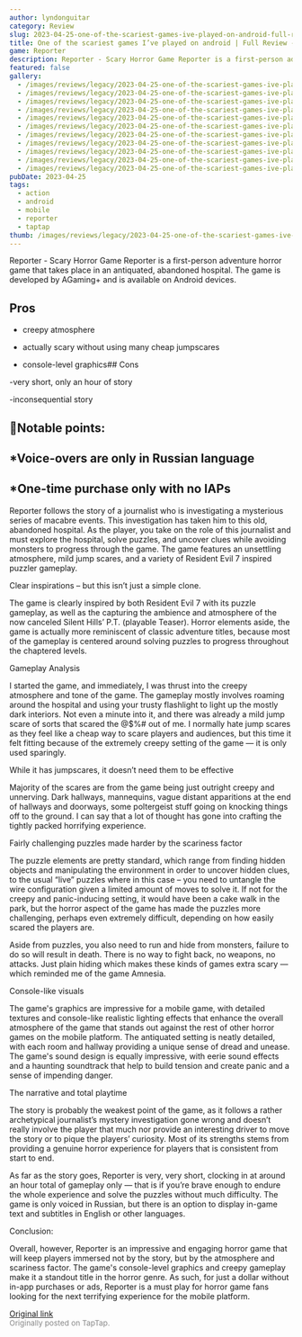 ```yaml
---
author: lyndonguitar
category: Review
slug: 2023-04-25-one-of-the-scariest-games-ive-played-on-android-full-review-reporter
title: One of the scariest games I’ve played on android | Full Review - Reporter
game: Reporter
description: Reporter - Scary Horror Game Reporter is a first-person adventure horror game that takes place in an antiquated, abandoned hospital. The game is developed by AGaming+ and is available on Android devices.
featured: false
gallery:
  - /images/reviews/legacy/2023-04-25-one-of-the-scariest-games-ive-played-on-android--full-review---reporter-0.avif
  - /images/reviews/legacy/2023-04-25-one-of-the-scariest-games-ive-played-on-android--full-review---reporter-1.avif
  - /images/reviews/legacy/2023-04-25-one-of-the-scariest-games-ive-played-on-android--full-review---reporter-2.avif
  - /images/reviews/legacy/2023-04-25-one-of-the-scariest-games-ive-played-on-android--full-review---reporter-3.avif
  - /images/reviews/legacy/2023-04-25-one-of-the-scariest-games-ive-played-on-android--full-review---reporter-4.avif
  - /images/reviews/legacy/2023-04-25-one-of-the-scariest-games-ive-played-on-android--full-review---reporter-5.avif
  - /images/reviews/legacy/2023-04-25-one-of-the-scariest-games-ive-played-on-android--full-review---reporter-6.avif
  - /images/reviews/legacy/2023-04-25-one-of-the-scariest-games-ive-played-on-android--full-review---reporter-7.avif
  - /images/reviews/legacy/2023-04-25-one-of-the-scariest-games-ive-played-on-android--full-review---reporter-8.avif
  - /images/reviews/legacy/2023-04-25-one-of-the-scariest-games-ive-played-on-android--full-review---reporter-9.avif
  - /images/reviews/legacy/2023-04-25-one-of-the-scariest-games-ive-played-on-android--full-review---reporter-10.avif
pubDate: 2023-04-25
tags:
  - action
  - android
  - mobile
  - reporter
  - taptap
thumb: /images/reviews/legacy/2023-04-25-one-of-the-scariest-games-ive-played-on-android--full-review---reporter-0.avif
---
```


Reporter - Scary Horror Game
Reporter is a first-person adventure horror game that takes place in an antiquated, abandoned hospital. The game is developed by AGaming+ and is available on Android devices.




## Pros



- creepy atmosphere


- actually scary without using many cheap jumpscares


- console-level graphics## Cons


-very short, only an hour of story

-inconsequential story


## 📝Notable points:


## *Voice-overs are only in Russian language


## *One-time purchase only with no IAPs

Reporter follows the story of a journalist who is investigating a mysterious series of macabre events. This investigation has taken him to this old, abandoned hospital. As the player, you take on the role of this journalist and must explore the hospital, solve puzzles, and uncover clues while avoiding monsters to progress through the game. The game features an unsettling atmosphere, mild jump scares, and a variety of Resident Evil 7 inspired puzzler gameplay.

Clear inspirations – but this isn’t just a simple clone.

The game is clearly inspired by both Resident Evil 7 with its puzzle gameplay, as well as the capturing the ambience and atmosphere of the now canceled Silent Hills’ P.T. (playable Teaser). Horror elements aside, the game is actually more reminiscent of classic adventure titles, because most of the gameplay is centered around solving puzzles to progress throughout the chaptered levels.

Gameplay Analysis

I started the game, and immediately, I was thrust into the creepy atmosphere and tone of the game. The gameplay mostly involves roaming around the hospital and using your trusty flashlight to light up the mostly dark interiors. Not even a minute into it, and there was already a mild jump scare of sorts that scared the @$%# out of me. I normally hate jump scares as they feel like a cheap way to scare players and audiences, but this time it felt fitting because of the extremely creepy setting of the game — it is only used sparingly.

While it has jumpscares, it doesn’t need them to be effective

Majority of the scares are from the game being just outright creepy and unnerving. Dark hallways, mannequins, vague distant apparitions at the end of hallways and doorways, some poltergeist stuff going on knocking things off to the ground. I can say that a lot of thought has gone into crafting the tightly packed horrifying experience.

Fairly challenging puzzles made harder by the scariness factor

The puzzle elements are pretty standard, which range from finding hidden objects and manipulating the environment in order to uncover hidden clues, to the usual “live” puzzles where in this case – you need to untangle the wire configuration given a limited amount of moves to solve it. If not for the creepy and panic-inducing setting, it would have been a cake walk in the park, but the horror aspect of the game has made the puzzles more challenging, perhaps even extremely difficult, depending on how easily scared the players are.

Aside from puzzles, you also need to run and hide from monsters, failure to do so will result in death. There is no way to fight back, no weapons, no attacks. Just plain hiding which makes these kinds of games extra scary — which reminded me of the game Amnesia.

Console-like visuals

The game's graphics are impressive for a mobile game, with detailed textures and console-like realistic lighting effects that enhance the overall atmosphere of the game that stands out against the rest of other horror games on the mobile platform. The antiquated setting is neatly detailed, with each room and hallway providing a unique sense of dread and unease. The game's sound design is equally impressive, with eerie sound effects and a haunting soundtrack that help to build tension and create panic and a sense of impending danger.

The narrative and total playtime

The story is probably the weakest point of the game, as it follows a rather archetypical journalist’s mystery investigation gone wrong and doesn’t really involve the player that much nor provide an interesting driver to move the story or to pique the players’ curiosity. Most of its strengths stems from providing a genuine horror experience for players that is consistent from start to end.

As far as the story goes, Reporter is very, very short, clocking in at around an hour total of gameplay only — that is if you’re brave enough to endure the whole experience and solve the puzzles without much difficulty. The game is only voiced in Russian, but there is an option to display in-game text and subtitles in English or other languages.

Conclusion:

Overall, however, Reporter is an impressive and engaging horror game that will keep players immersed not by the story, but by the atmosphere and scariness factor. The game's console-level graphics and creepy gameplay make it a standout title in the horror genre. As such, for just a dollar without in-app purchases or ads, Reporter is a must play for horror game fans looking for the next terrifying experience for the mobile platform.

[Original link](https://www.taptap.io/post/5234886)<br><span style="font-size: 0.95em; color: #888;">Originally posted on TapTap.</span>